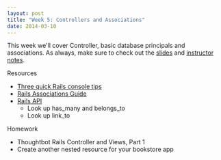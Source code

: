 ```yaml
---
layout: post
title: "Week 5: Controllers and Associations"
date: 2014-03-10
---
```


This week we'll cover Controller, basic database principals and associations. As always, make
sure to check out the [slides][4] and [instructor notes][5].

Resources

* [Three quick Rails console tips][1]
* [Rails Associations Guide][3]
* [Rails API][2]
    * Look up has\_many and belongs\_to
    * Look up link\_to

Homework

* Thoughtbot Rails Controller and Views, Part 1
* Create another nested resource for your bookstore app

[1]: https://signalvnoise.com/posts/3176-three-quick-rails-console-tips
[2]: http://api.rubyonrails.org/
[3]: http://guides.rubyonrails.org/v3.2.14/association_basics.html
[4]: /slides/week-5.html
[5]: https://github.com/durango-ruby-school/Instructor-Notes/blob/master/Week-05-Controllers-and-Associations.md
